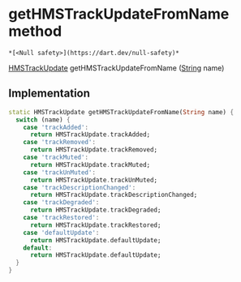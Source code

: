 


# getHMSTrackUpdateFromName method




    *[<Null safety>](https://dart.dev/null-safety)*




[HMSTrackUpdate](../../enum_hms_track_update/HMSTrackUpdate-class.md) getHMSTrackUpdateFromName
([String](https://api.flutter.dev/flutter/dart-core/String-class.html) name)








## Implementation

```dart
static HMSTrackUpdate getHMSTrackUpdateFromName(String name) {
  switch (name) {
    case 'trackAdded':
      return HMSTrackUpdate.trackAdded;
    case 'trackRemoved':
      return HMSTrackUpdate.trackRemoved;
    case 'trackMuted':
      return HMSTrackUpdate.trackMuted;
    case 'trackUnMuted':
      return HMSTrackUpdate.trackUnMuted;
    case 'trackDescriptionChanged':
      return HMSTrackUpdate.trackDescriptionChanged;
    case 'trackDegraded':
      return HMSTrackUpdate.trackDegraded;
    case 'trackRestored':
      return HMSTrackUpdate.trackRestored;
    case 'defaultUpdate':
      return HMSTrackUpdate.defaultUpdate;
    default:
      return HMSTrackUpdate.defaultUpdate;
  }
}
```







